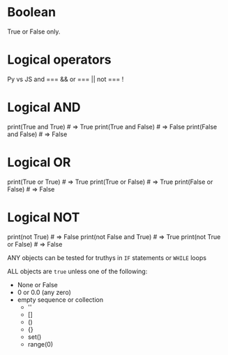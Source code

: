 # Boolean
True or False only.

# Logical operators
Py vs JS
  and === &&
  or === ||
  not === !

# Logical AND
print(True and True)    # => True
print(True and False)   # => False
print(False and False)  # => False

# Logical OR
print(True or True)     # => True
print(True or False)    # => True
print(False or False)   # => False

# Logical NOT
print(not True)             # => False
print(not False and True)   # => True
print(not True or False)    # => False

ANY objects can be tested for truthys in `IF` statements or `WHILE` loops

ALL objects are `true` unless one of the following:
* None or False
* 0 or 0.0 (any zero) 
* empty sequence or collection
  - ''
  - []
  - ()
  - {}
  - set()
  - range(0)